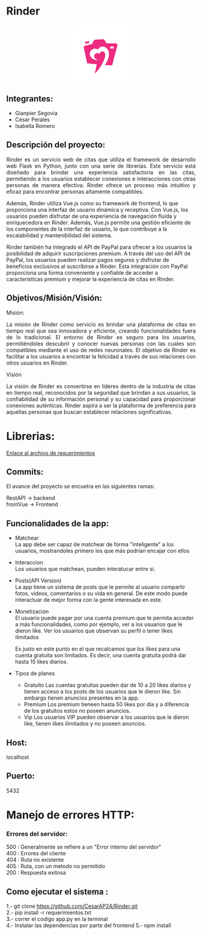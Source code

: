 # Rinder

<p align="center">
  <img src="https://github.com/CesarAP24/Rinder/raw/AdvanceBE/static/images/logofucsia.PNG" alt="Logo" width="30%">
</p>


## Integrantes:
- Gianpier Segovia
- César Perales
- Isabella Romero

## Descripción del proyecto:

<p align="justify">
Rinder es un servicio web de citas que utiliza el framework de desarrollo web Flask en Python, junto con una serie de librerías. Este servicio está diseñado para brindar una experiencia satisfactoria en las citas, permitiendo a los usuarios establecer conexiones e interacciones con otras personas de manera efectiva. Rinder ofrece un proceso más intuitivo y eficaz para encontrar personas altamente compatibles.

Además, Rinder utiliza Vue.js como su framework de frontend, lo que proporciona una interfaz de usuario dinámica y receptiva. Con Vue.js, los usuarios pueden disfrutar de una experiencia de navegación fluida y enriquecedora en Rinder. Además, Vue.js permite una gestión eficiente de los componentes de la interfaz de usuario, lo que contribuye a la escalabilidad y mantenibilidad del sistema.

Rinder también ha integrado el API de PayPal para ofrecer a los usuarios la posibilidad de adquirir suscripciones premium. A través del uso del API de PayPal, los usuarios pueden realizar pagos seguros y disfrutar de beneficios exclusivos al suscribirse a Rinder. Esta integración con PayPal proporciona una forma conveniente y confiable de acceder a características premium y mejorar la experiencia de citas en Rinder.
</p>


## Objetivos/Misión/Visión:


Misión:
<p align="justify">
La misión de Rinder como servicio es brindar una plataforma de citas en tiempo real que sea innovadora y eficiente, creando funcionalidades fuera de lo tradicional. El entorno de Rinder es seguro para los usuarios, permitiéndoles descubrir y conocer nuevas personas con las cuales son compatibles mediante el uso de redes neuronales. El objetivo de Rinder es facilitar a los usuarios a encontrar la felicidad a través de sus relaciones con otros usuarios en Rinder.
</p>

Visión

<p align="justify">
La visión de Rinder es convertirse en líderes dentro de la industria de citas en tiempo real, reconocidos por la seguridad que brindan a sus usuarios, la confiabilidad de su información personal y su capacidad para proporcionar conexiones auténticas. Rinder aspira a ser la plataforma de preferencia para aquellas personas que buscan establecer relaciones significativas.
</p>


# Librerias:

[Enlace al archivo de requerimientos](https://github.com/CesarAP24/Rinder/blob/AdvanceBE/requerimientos.txt)


## Commits:

El avance del proyecto se encuetra en las siguientes ramas:

RestAPI -> backend <br>
frontVue -> Frontend


  


## Funcionalidades de la app:
- Matchear <br>
	La app debe ser capaz de matchear de forma "inteligente" a los usuarios, mostrandoles primero los que más podrían encajar con ellos

- Interaccion <br>
	Los usuarios que matchean, pueden interatucar entre si.

- Posts(API Version)<br>
	La app tiene un sistema de posts que le permite al usuario compartir fotos, videos, comentarios o su vida en general. De este modo puede interactuar de mejor forma con la gente interesada en este.

- Monetización<br>
	El usuario puede pagar por una cuenta premium que le permita acceder a más funcionalidades, como por ejemplo, ver a los usuarios que le dieron like. Ver los usuarios que observan su perfil o tener likes ilimitados

	Es justo en este punto en el que recalcamos que los likes para una cuenta gratuita son limitados. Es decir, una cuenta gratuita podrá dar hasta 15 likes diarios.

- Tipos de planes
	- Gratuito
		Las cuentas gratuitas pueden dar de 10 a 20 likes diarios y tienen acceso a los posts de los usuarios que le dieron like. Sin embargo tienen anuncios presentes en la app.
	- Premium
		Los premium tieneen hasta 50 likes por día y a diferencia de los gratuitos estos no poseen anuncios.
	- Vip
		Los usuarios VIP pueden observar a los usuarios que le dieron like, tienen likes ilimitados y no poseen anuncios.

## Host:
localhost

## Puerto:
5432

# Manejo de errores HTTP: 

### Errores del servidor:

500 : Generalmente se refiere a un "Error interno del servidor"	<br> 
400 : Errores del cliente <br>
404 : Ruta no existente <br>
405 : Ruta, con un metodo no permitido <br>
200 : Respuesta exitosa <br>


## Como ejecutar el sistema :

1.- git clone https://github.com/CesarAP24/Rinder.git <br>
2.- pip install -r requerimientos.txt <br>
3.- correr el codigo app.py en la terminal <br> 
4.- Instalar las dependencias por parte del frontend 
5.- npm install 

